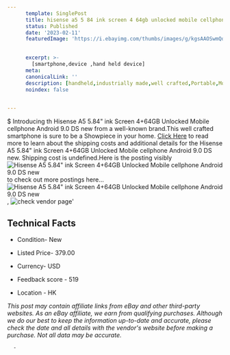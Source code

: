 ```yaml
---
      template: SinglePost
      title: hisense a5 5 84 ink screen 4 64gb unlocked mobile cellphone android 9 0 ds new
      status: Published
      date: '2023-02-11'
      featuredImage: 'https://i.ebayimg.com/thumbs/images/g/kgsAAOSwmQdfvjQL/s-l225.jpg'
       

      excerpt: >-
        [smartphone,device ,hand held device]
      meta:
      canonicalLink: ''
      description: [handheld,industrially made,well crafted,Portable,Mobile,Compact,Convenient,Lightweight,Maneuverable,Man-portable,Miniature,Carriable,Hand-held,Light,Holdable,Transportable,Mobile device,Pocket-sized,On-the-go,Wireless,Cordless,Compact size,Convenient size, smartphone,device ,hand held device]
      noindex: false
      

---
```

$
      Introducing th Hisense A5 5.84" ink Screen 4+64GB Unlocked Mobile cellphone Android 9.0 DS new from a well-known brand.This well crafted smartphone is sure to be a Showpiece in your home. [Click Here](https://www.ebay.com/itm/164536180511?hash=item264f1edf1f%3Ag%3AkgsAAOSwmQdfvjQL&mkevt=1&mkcid=1&mkrid=711-53200-19255-0&campid=%253CePNCampaignId%253E&customid=%253CreferenceId%253E&toolid=10049) to read more to learn about the shipping costs and additional details for the Hisense A5 5.84" ink Screen 4+64GB Unlocked Mobile cellphone Android 9.0 DS new. Shipping cost is undefined.Here is the posting visibly ![Hisense A5 5.84" ink Screen 4+64GB Unlocked Mobile cellphone Android 9.0 DS new](https://i.ebayimg.com/thumbs/images/g/kgsAAOSwmQdfvjQL/s-l225.jpg) to check out more postings here... ![Hisense A5 5.84" ink Screen 4+64GB Unlocked Mobile cellphone Android 9.0 DS new](https://i.ebayimg.com/images/g/kgsAAOSwmQdfvjQL/s-l960.jpg), ![check vendor page](https://origin-galleryplus.ebayimg.com/ws/web/164536180511_2_0_1/225x225.jpg,https://origin-galleryplus.ebayimg.com/ws/web/164536180511_3_0_1/225x225.jpg,https://origin-galleryplus.ebayimg.com/ws/web/164536180511_4_0_1/225x225.jpg,https://origin-galleryplus.ebayimg.com/ws/web/164536180511_5_0_1/225x225.jpg)'

      

 ## Technical Facts 



     
      

 - Condition- New 


      

 - Listed Price- 379.00 


      

 - Currency- USD 


      

 - Feedback score - 519 


      

 - Location - HK 


      
      

 *_This post may contain affiliate links from eBay and other third-party websites. As an eBay affiliate, we earn from qualifying purchases. Although we do our best to keep the information up-to-date and accurate, please check the date and all details with the vendor's website before making a purchase. Not all data may be accurate._*




      -
